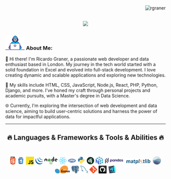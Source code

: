 
<img align="right" src="https://visitor-badge.laobi.icu/badge?page_id=rgraner/rgraner" alt="rgraner">    

<h1 align="center">
  <a href="https://git.io/typing-svg">
    <img src="https://readme-typing-svg.herokuapp.com/?lines=This+is+Rgraner;Nice+to+meet+you+%F0%9F%91%8B&center=true&size=30">
  </a>
</h1>
   
###  <img src="/images/Developer.gif" alt="developer gif"  height="45px">  About Me:

👋 Hi there! I'm Ricardo Graner, a passionate web developer and data enthusiast based in London. My journey in the tech world started with a solid foundation in Excel and evolved into full-stack development. I love creating dynamic and scalable applications and exploring new technologies.

🚀 My skills include HTML, CSS, JavaScript, Node.js, React, PHP, Python, Django, and more. I've honed my craft through personal projects and academic pursuits, with a Master's degree in Data Science.

🌐 Currently, I'm exploring the intersection of web development and data science, aiming to build user-centric solutions and harness the power of data for impactful applications.

<hr>

<h2 align="center">🔥 Languages & Frameworks & Tools & Abilities 🔥</h2><br>
<p align="center">
  <img title="HTML5" height="25" src="images/html5.svg">
  <img title="CSS" height="25" src="images/css.svg">
  <img title="JavaScript" height="25" src="images/javascript.svg">
  <img title="Jquery" height="25" src="images/jquery-original.svg">
  <img title="NodeJS" height="25" src="images/nodejs.png">
  <img title="React" height="25" src="images/react-original.svg">
  <img title="PHP" height="25" src="images/php.svg">
  <img title="Python" height="25" src="images/python-original.svg">
  <img title="Django" height="25" src="images/django.png">
  <img title="Numpy" height="25" src="images/numpy.svg">
  <img title="Pandas" height="25" src="images/pandas.svg">
  <img title="Matplotlib" height="20" src="images/matplotlib.svg">
  <img title="Seaborn" height="25" src="images/seaborn.svg">
  <img title="Scikit Learn" height="25" src="images/Scikit_learn.svg">
  <img title="PostgreSQL" height="25" src="images/postgresql.svg">
  <img title="MySQL" height="25" src="images/mysql.svg">
  <img title="Git" height="25" src="images/git-original.svg">
  <img title="GitHub" height="25" src="images/github.svg">
  <img title="Visual Studio Code" height="25" src="images/vscode.png">
</p>

